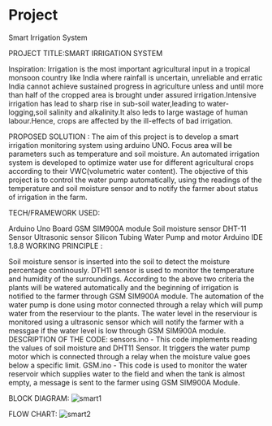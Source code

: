 # Project
Smart Irrigation System

PROJECT TITLE:SMART IRRIGATION SYSTEM

Inspiration: Irrigation is the most important agricultural input in a tropical monsoon country like India where rainfall is uncertain, unreliable and erratic India cannot achieve sustained progress in agriculture unless and until more than half of the cropped area is brought under assured irrigation.Intensive irrigation has lead to sharp rise in sub-soil water,leading to water-logging,soil salinity and alkalinity.It also leds to large wastage of human labour.Hence, crops are affected by the ill-effects of bad irrigation.

PROPOSED SOLUTION : The aim of this project is to develop a smart irrigation monitoring system using arduino UNO. Focus area will be parameters such as temperature and soil moisture. An automated irrigation system is developed to optimize water use for different agricultural crops according to their VWC(volumetric water content). The objective of this project is to control the water pump automatically, using the readings of the temperature and soil moisture sensor and to notify the farmer about status of irrigation in the farm.

TECH/FRAMEWORK USED:

Arduino Uno Board
GSM SIM900A module
Soil moisture sensor
DHT-11 Sensor
Ultrasonic sensor
Silicon Tubing
Water Pump and motor
Arduino IDE 1.8.8
WORKING PRINCIPLE :

Soil moisture sensor is inserted into the soil to detect the moisture percentage continously.
DTH11 sensor is used to monitor the temperature and humidity of the surroundings.
According to the above two criteria the plants will be watered automatically and the beginning of irrigation is notified to the farmer through GSM SIM900A module.
The automation of the water pump is done using motor connected through a relay which will pump water from the reserviour to the plants.
The water level in the reserviour is monitored using a ultrasonic sensor which will notify the farmer with a messgae if the water level is low through GSM SIM900A module.
DESCRIPTION OF THE CODE: sensors.ino - This code implements reading the values of soil moisture and DHT11 Sensor. It triggers the water pump motor which is connected through a relay when the moisture value goes below a specific limit. GSM.ino - This code is used to monitor the water reservoir which supplies water to the field and when the tank is almost empty, a message is sent to the farmer using GSM SIM900A Module.

BLOCK DIAGRAM:
![smart1](https://user-images.githubusercontent.com/47209023/53685177-503d3a00-3d3d-11e9-9e5d-f72bdeb83384.PNG)

FLOW CHART:
![smart2](https://user-images.githubusercontent.com/47209023/53685193-719e2600-3d3d-11e9-9d29-cd0a29fb862d.PNG)
